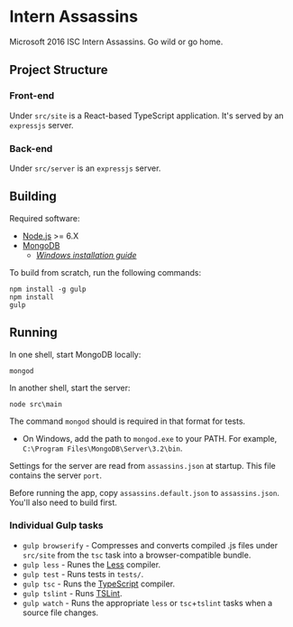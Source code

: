 # Intern Assassins

Microsoft 2016 ISC Intern Assassins. Go wild or go home.

## Project Structure

### Front-end

Under `src/site` is a React-based TypeScript application.
It's served by an `expressjs` server.

### Back-end

Under `src/server` is an `expressjs` server.


## Building

Required software:
* [Node.js](http://node.js.org) >= 6.X
* [MongoDB](https://www.mongodb.com/)
    * *[Windows installation guide](https://docs.mongodb.com/manual/tutorial/install-mongodb-on-windows/)*

To build from scratch, run the following commands:

```
npm install -g gulp
npm install
gulp
```


## Running

In one shell, start MongoDB locally:
```shell
mongod
```

In another shell, start the server:
```shell
node src\main
```

The command `mongod` should is required in that format for tests.
* On Windows, add the path to `mongod.exe` to your PATH. For example, `C:\Program Files\MongoDB\Server\3.2\bin`.

Settings for the server are read from `assassins.json` at startup.
This file contains the server `port`.

Before running the app, copy `assassins.default.json` to `assassins.json`.
You'll also need to build first.


### Individual Gulp tasks

* `gulp browserify` - Compresses and converts compiled .js files under `src/site` from the `tsc` task into a browser-compatible bundle.
* `gulp less` - Runes the [Less](http://lesscss.org/) compiler.
* `gulp test` - Runs tests in `tests/`. 
* `gulp tsc` - Runs the [TypeScript](https://typescriptlang.org/) compiler.
* `gulp tslint` - Runs [TSLint](https://github.com/palantir/tslint).
* `gulp watch` - Runs the appropriate `less` or `tsc`+`tslint` tasks when a source file changes.

